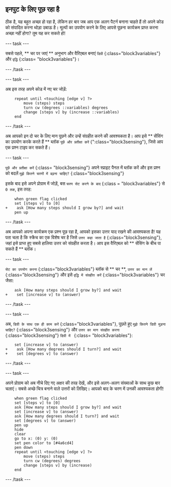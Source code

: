 ## इनपुट के लिए पूछ रहा है

ठीक है, यह बहुत अच्छा हो रहा है, लेकिन हर बार जब आप एक अलग पैटर्न बनाना चाहते हैं तो अपने कोड को संपादित करना थोड़ा उबाऊ है। मूल्यों का उपयोग करने के लिए आपसे पूछना कार्यक्रम प्राप्त करना अच्छा नहीं होगा? तुम यह कर सकते हो!

\--- task \---

सबसे पहले, ** चर पर जाएं ** अनुभाग और वैरिएबल बनाएं ` डिग्री ` {:class="block3variables"} और ` वृद्धि ` {:class= "block3variables"}।

\--- /task \---

\--- task \---

अब इस तरह अपने कोड में नए चर जोड़ें:

```blocks3
    repeat until <touching [edge v] ?> 
        move (steps) steps
        turn cw (degrees ::variables) degrees
        change [steps v] by (increase ::variables)
    end
```

\--- /task \---

अब आपको इन दो चर के लिए मान पूछने और उन्हें संग्रहीत करने की आवश्यकता है। आप इसे ** सेंसिंग का उपयोग करके करते हैं ** ब्लॉक ` पूछें और प्रतीक्षा करें ` {":class="block3sensing"}, जिसे आप एक प्रश्न टाइप कर सकते हैं।

\--- task \---

` पूछें और प्रतीक्षा करें ` {:class= "block3sensing"} अपने स्प्राइट पैनल में ब्लॉक करें और इस प्रश्न को बदलें ` मुझे कितने चरणों में बढ़ना चाहिए? ` {:class="block3sensing"}

इसके बाद इसे अपने प्रोग्राम में जोड़ें, बस ` चरण सेट करने के बाद ` {:class = "block3variables"} से ` 0 तक `, इस तरह:

```blocks3
    when green flag clicked
    set [steps v] to [0]
+    ask [How many steps should I grow by?] and wait
    pen up
```

\--- /task \---

अब आपको अपना कार्यक्रम एक प्रश्न पूछ रहा है, आपको इसका उत्तर याद रखने की आवश्यकता है! यह पता चला है कि स्क्रैच का एक विशेष चर है जिसे ` उत्तर कहा जाता है ` {:class="block3sensing"}, जहां इसे प्राप्त हुए सबसे हालिया उत्तर को संग्रहीत करता है। आप इस वैरिएबल को ** सेंसिंग के बीच पा सकते हैं ** ब्लॉक।

\--- task \---

` सेट का उपयोग करना ` {:class="block3variables"} ब्लॉक से ** चर **, ` उत्तर का मान लें ` {:class="block3sensing"} और इसे ` वृद्धि में संग्रहीत करें ` {:class="block3variables"} चर जैसा:

```blocks3
    ask [How many steps should I grow by?] and wait
+    set [increase v] to (answer)
```

\--- /task \---

\--- task \---

अब, ` डिग्री के साथ एक ही काम करें ` {:class="block3variables"}, पूछते हुए ` मुझे कितने डिग्री मुड़ना चाहिए? ` {:class="block3sensing"} और ` उत्तर का मान संग्रहीत करना ` {:class="block3sensing"} `डिग्री में ` {:class= "block3variables"}:

```blocks3
    set [increase v] to (answer)
+    ask [How many degrees should I turn?] and wait
+    set [degrees v] to (answer)
```

\--- /task \---

\--- task \---

अपने प्रोग्राम को अब नीचे दिए गए अक्षर की तरह देखें, और इसे अलग-अलग संख्याओं के साथ कुछ बार चलाएं। सबसे अच्छे चित्र बनाने वाले उत्तरों को लिखिए। आपको बाद के चरण में उनकी आवश्यकता होगी!

```blocks3
    when green flag clicked
    set [steps v] to [0]
    ask [How many steps should I grow by?] and wait
    set [increase v] to (answer)
    ask [How many degrees should I turn?] and wait
    set [degrees v] to (answer)
    pen up
    hide
    clear
    go to x: (0) y: (0)
    set pen color to [#4a6cd4]
    pen down
    repeat until <touching [edge v] ?> 
        move (steps) steps
        turn cw (degrees) degrees
        change [steps v] by (increase)
    end
```

\--- /task \---